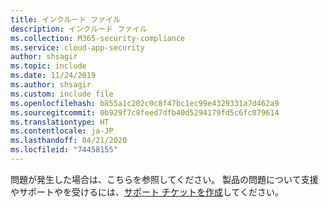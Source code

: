 ```yaml
---
title: インクルード ファイル
description: インクルード ファイル
ms.collection: M365-security-compliance
ms.service: cloud-app-security
author: shsagir
ms.topic: include
ms.date: 11/24/2019
ms.author: shsagir
ms.custom: include file
ms.openlocfilehash: b855a1c202c0c8f47bc1ec99e4329331a7d462a9
ms.sourcegitcommit: 0b929f7c8feed7dfb40d5294179fd5c6fc079614
ms.translationtype: HT
ms.contentlocale: ja-JP
ms.lasthandoff: 04/21/2020
ms.locfileid: "74458155"
---
```

問題が発生した場合は、こちらを参照してください。 製品の問題について支援やサポートやを受けるには、[サポート チケットを作成](../support-and-ts.md)してください。